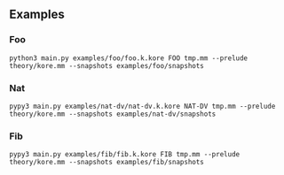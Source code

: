 ## Examples

### Foo
```
python3 main.py examples/foo/foo.k.kore FOO tmp.mm --prelude theory/kore.mm --snapshots examples/foo/snapshots
```

### Nat
```
pypy3 main.py examples/nat-dv/nat-dv.k.kore NAT-DV tmp.mm --prelude theory/kore.mm --snapshots examples/nat-dv/snapshots
```

### Fib
```
pypy3 main.py examples/fib/fib.k.kore FIB tmp.mm --prelude theory/kore.mm --snapshots examples/fib/snapshots
```
